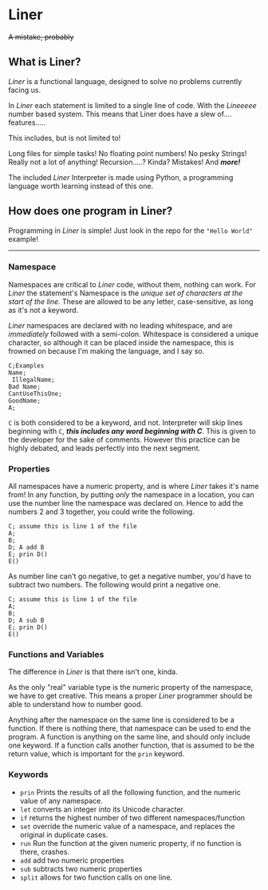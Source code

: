 # Liner
~~A mistake, probably~~

## What is Liner?
*Liner* is a functional language, designed to solve no problems currently facing us.

In *Liner* each statement is limited to a single line of code. With the *Lineeeee*
number based system. This means that Liner does have a slew of.... features.....

This includes, but is not limited to!

Long files for simple tasks!
No floating point numbers!
No pesky Strings!
Really not a lot of anything!
Recursion.....? Kinda?
Mistakes!
And ***more!***

The included *Liner* Interpreter is made using Python, a programming language worth
learning instead of this one.

## How does one program in Liner?

Programming in *Liner* is simple! Just look in the repo for the `"Hello World"`
example!

---
### Namespace
Namespaces are critical to *Liner* code, without them, nothing can work. For *Liner*
the statement's Namespace is the *unique set of characters at the start of the line.*
These are allowed to be any letter, case-sensitive, as long as it's not a keyword.

*Liner* namespaces are declared with no leading whitespace, and are *immediately*
followed with a semi-colon. Whitespace is considered a unique character, so although
it can be placed inside the namespace, this is frowned on because I'm making the language,
and I say so.

```
C;Examples
Name;
 IllegalName;
Bad Name;
CantUseThisOne;
GoodName;
A;
```

`C` is both considered to be a keyword, and not. Interpreter will skip lines beginning
with `C`, ***this includes any word beginning with C***. This is given to the developer
for the sake of comments. However this practice can be highly debated, and leads
perfectly into the next segment.

### Properties
All namespaces have a numeric property, and is where *Liner* takes it's name from!
In any function, by putting *only* the namespace in a location, you can use the number
line the namespace was declared on. Hence to add the numbers 2 and 3 together, you
could write the following.
```
C; assume this is line 1 of the file
A;
B;
D; A add B
E; prin D()
E()
```
As number line can't go negative, to get a negative number, you'd have to subtract
two numbers. The following would print a negative one.
```
C; assume this is line 1 of the file
A;
B;
D; A sub B
E; prin D()
E()
```

### Functions and Variables

The difference in *Liner* is that there isn't one, kinda.

As the only "real" variable type is the numeric property of the namespace, we have
to get creative. This means a proper *Liner* programmer should be able to understand
how to number good.

Anything after the namespace on the same line is considered to be a function. If
there is nothing there, that namespace can be used to end the program. A function
is anything on the same line, and should only include one keyword. If a function
calls another function, that is assumed to be the return value, which is important
for the `prin` keyword.

### Keywords

* `prin` Prints the results of all the following function, and the numeric value
of any namespace.
* `let` converts an integer into its Unicode character.
* `if` returns the highest number of two different namespaces/function
* `set` override the numeric value of a namespace, and replaces the original in duplicate cases.
* `run` Run the function at the given numeric property, if no function is there, crashes.
* `add` add two numeric properties
* `sub` subtracts two numeric properties
* `split` allows for two function calls on one line.

